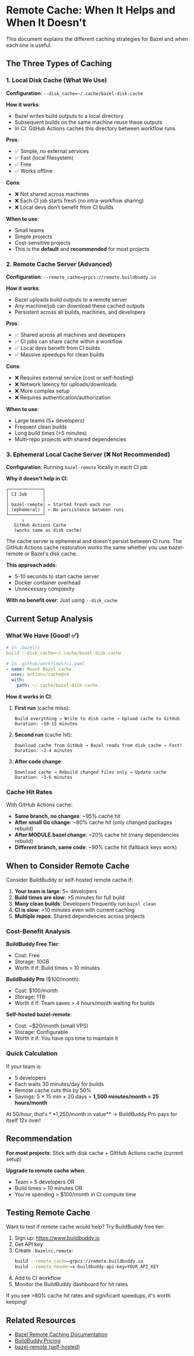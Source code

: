 # Remote Cache: When It Helps and When It Doesn't

This document explains the different caching strategies for Bazel and when each one is useful.

## The Three Types of Caching

### 1. Local Disk Cache (What We Use)

**Configuration**: `--disk_cache=~/.cache/bazel-disk-cache`

**How it works**:
- Bazel writes build outputs to a local directory
- Subsequent builds on the same machine reuse these outputs
- In CI: GitHub Actions caches this directory between workflow runs

**Pros**:
- ✅ Simple, no external services
- ✅ Fast (local filesystem)
- ✅ Free
- ✅ Works offline

**Cons**:
- ❌ Not shared across machines
- ❌ Each CI job starts fresh (no intra-workflow sharing)
- ❌ Local devs don't benefit from CI builds

**When to use**: 
- Small teams
- Simple projects
- Cost-sensitive projects
- This is the **default** and **recommended** for most projects

### 2. Remote Cache Server (Advanced)

**Configuration**: `--remote_cache=grpcs://remote.buildbuddy.io`

**How it works**:
- Bazel uploads build outputs to a remote server
- Any machine/job can download these cached outputs
- Persistent across all builds, machines, and developers

**Pros**:
- ✅ Shared across all machines and developers
- ✅ CI jobs can share cache within a workflow
- ✅ Local devs benefit from CI builds
- ✅ Massive speedups for clean builds

**Cons**:
- ❌ Requires external service (cost or self-hosting)
- ❌ Network latency for uploads/downloads
- ❌ More complex setup
- ❌ Requires authentication/authorization

**When to use**:
- Large teams (5+ developers)
- Frequent clean builds
- Long build times (>5 minutes)
- Multi-repo projects with shared dependencies

### 3. Ephemeral Local Cache Server (❌ Not Recommended)

**Configuration**: Running `bazel-remote` locally in each CI job

**Why it doesn't help in CI**:
```
┌─────────────┐
│ CI Job      │
│             │
│ bazel-remote│ ← Started fresh each run
│ (ephemeral) │ ← No persistence between runs
└─────────────┘
      ↓
   GitHub Actions Cache
   (works same as disk cache)
```

The cache server is ephemeral and doesn't persist between CI runs. The GitHub Actions cache restoration works the same whether you use bazel-remote or Bazel's disk cache.

**This approach adds**:
- 5-10 seconds to start cache server
- Docker container overhead
- Unnecessary complexity

**With no benefit over**: Just using `--disk_cache`

## Current Setup Analysis

### What We Have (Good! ✅)

```yaml
# In .bazelrc
build --disk_cache=~/.cache/bazel-disk-cache

# In .github/workflows/ci.yaml
- name: Mount Bazel cache
  uses: actions/cache@v4
  with:
    path: ~/.cache/bazel-disk-cache
```

**How it works in CI**:

1. **First run** (cache miss):
   ```
   Build everything → Write to disk cache → Upload cache to GitHub
   Duration: ~10-15 minutes
   ```

2. **Second run** (cache hit):
   ```
   Download cache from GitHub → Bazel reads from disk cache → Fast!
   Duration: ~2-4 minutes
   ```

3. **After code change**:
   ```
   Download cache → Rebuild changed files only → Update cache
   Duration: ~3-6 minutes
   ```

### Cache Hit Rates

With GitHub Actions cache:
- **Same branch, no changes**: ~95% cache hit
- **After small Go change**: ~80% cache hit (only changed packages rebuild)
- **After MODULE.bazel change**: ~20% cache hit (many dependencies rebuild)
- **Different branch, same code**: ~90% cache hit (fallback keys work)

## When to Consider Remote Cache

Consider BuildBuddy or self-hosted remote cache if:

1. **Your team is large**: 5+ developers
2. **Build times are slow**: >5 minutes for full build
3. **Many clean builds**: Developers frequently run `bazel clean`
4. **CI is slow**: >10 minutes even with current caching
5. **Multiple repos**: Shared dependencies across projects

### Cost-Benefit Analysis

**BuildBuddy Free Tier**:
- Cost: Free
- Storage: 10GB
- Worth it if: Build times > 10 minutes

**BuildBuddy Pro** ($100/month):
- Cost: $100/month
- Storage: 1TB
- Worth it if: Team saves > 4 hours/month waiting for builds

**Self-hosted bazel-remote**:
- Cost: ~$20/month (small VPS)
- Storage: Configurable
- Worth it if: You have ops time to maintain it

### Quick Calculation

If your team is:
- 5 developers
- Each waits 30 minutes/day for builds
- Remote cache cuts this by 50%
- Savings: 5 × 15 min × 20 days = **1,500 minutes/month = 25 hours/month**

At $50/hour, that's **$1,250/month in value** → BuildBuddy Pro pays for itself 12x over!

## Recommendation

**For most projects**: Stick with disk cache + GitHub Actions cache (current setup)

**Upgrade to remote cache when**:
- Team > 5 developers OR
- Build times > 10 minutes OR
- You're spending > $100/month in CI compute time

## Testing Remote Cache

Want to test if remote cache would help? Try BuildBuddy free tier:

1. Sign up: https://www.buildbuddy.io
2. Get API key
3. Create `.bazelrc.remote`:
   ```bash
   build --remote_cache=grpcs://remote.buildbuddy.io
   build --remote_header=x-buildbuddy-api-key=YOUR_API_KEY
   ```
4. Add to CI workflow
5. Monitor the BuildBuddy dashboard for hit rates

If you see >80% cache hit rates and significant speedups, it's worth keeping!

## Related Resources

- [Bazel Remote Caching Documentation](https://bazel.build/remote/caching)
- [BuildBuddy Pricing](https://www.buildbuddy.io/pricing)
- [bazel-remote (self-hosted)](https://github.com/buchgr/bazel-remote)

